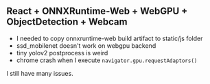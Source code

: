 ## React + ONNXRuntime-Web + WebGPU + ObjectDetection + Webcam

- I needed to copy onnxruntime-web build artifact to static/js folder
- ssd_mobilenet doesn't work on webgpu backend
- tiny yolov2 postprocess is weird
- chrome crash when I execute `navigator.gpu.requestAdaptors()`

I still have many issues.